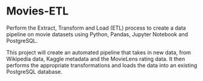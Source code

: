 # Movies-ETL
 
Perform the Extract, Transform and Load (ETL) process to create a data pipeline on movie datasets using Python, Pandas, Jupyter Notebook and PostgreSQL.

This project will create an automated pipeline that takes in new data, from Wikipedia data, Kaggle metadata and the MovieLens rating data. It then performs the appropriate transformations and loads the data into an existing PostgreSQL database.